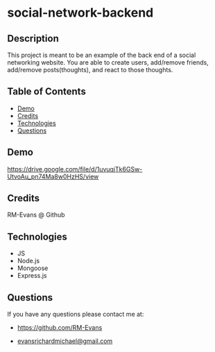 # social-network-backend

## Description

This project is meant to be an example of the back end of a social networking website. You are able to create users, add/remove friends, add/remove posts(thoughts), and react to those thoughts.

## Table of Contents

- [Demo](#demo)
- [Credits](#credits)
- [Technologies](#technologies)
- [Questions](#questions)

## Demo

https://drive.google.com/file/d/1uvuqjTk6GSw-UtvoAu_pn74Ma8w0HzHS/view

## Credits

RM-Evans @ Github

## Technologies

- JS
- Node.js
- Mongoose
- Express.js

## Questions

If you have any questions please contact me at:

- https://github.com/RM-Evans

- evansrichardmichael@gmail.com
